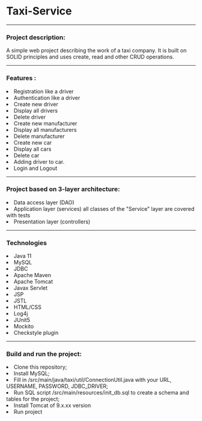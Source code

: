 # Taxi-Service
---
### Project description:

A simple web project describing the work of a taxi company. It is built on SOLID principles and uses create, read and other CRUD operations.

---

### Features :
<li>
Registration like a driver
<li>
Authentication like a driver
<li>
Create new driver
<li>
Display all drivers
<li>
Delete driver
<li>
Create new manufacturer
<li>
Display all manufacturers
<li>
Delete manufacturer
<li>
Create new car
<li>
Display all cars
<li>
Delete car
<li>
Adding driver to car.
<li>
Login and Logout

-----------------
### Project based on 3-layer architecture:
<li>
Data access layer (DAO)
<li>
Application layer (services) all classes of the "Service" layer are covered with tests
<li>
Presentation layer (controllers)

----
### Technologies
<li>
Java 11
<li>
MySQL
<li>
JDBC
<li>
Apache Maven
<li>
Apache Tomcat
<li>
Javax Servlet
<li>
JSP
<li>
JSTL
<li>
HTML/CSS
<li>
Log4j
<li>
JUnit5
<li>
Mockito
<li>
Checkstyle plugin


----

### Build and run the project:
<li>
Clone this repository;
<li>
Install MySQL;
<li>
Fill in /src/main/java/taxi/util/ConnectionUtil.java with your URL, USERNAME, PASSWORD, JDBC_DRIVER;
<li>
Run SQL script /src/main/resources/init_db.sql to create a schema and tables for the project;
<li>
Install Tomcat of 9.x.xx version
<li>
Run project
